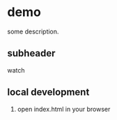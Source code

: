 # demo

some description.

## subheader

watch 

## local development

1. open index.html in your browser